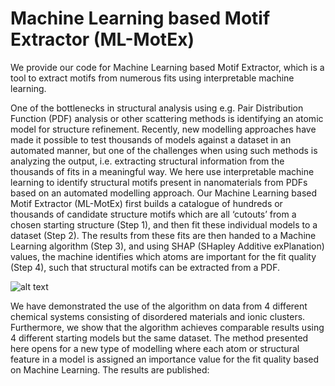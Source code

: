 # Machine Learning based Motif Extractor (ML-MotEx)

We provide our code for Machine Learning based Motif Extractor, which is a tool to extract motifs from numerous fits using interpretable machine learning.


One of the bottlenecks in structural analysis using e.g. Pair Distribution Function (PDF) analysis or other scattering methods is identifying an atomic model for structure refinement. Recently, new modelling approaches have made it possible to test thousands of models against a dataset in an automated manner, but one of the challenges when using such methods is analyzing the output, i.e. extracting structural information from the thousands of fits in a meaningful way. 
We here use interpretable machine learning to identify structural motifs present in nanomaterials from PDFs based on an automated modelling approach. Our Machine Learning based Motif Extractor (ML-MotEx) first builds a catalogue of hundreds or thousands of candidate structure motifs which are all ‘cutouts’ from a chosen starting structure (Step 1), and then fit these individual models to a dataset (Step 2). The results from these fits are then handed to a Machine Learning algorithm (Step 3), and using SHAP (SHapley Additive exPlanation) values, the machine identifies which atoms are important for the fit quality (Step 4), such that structural motifs can be extracted from a PDF.

![alt text](Images/CodeOverview.png "Title")

We have demonstrated the use of the algorithm on data from 4 different chemical systems consisting of disordered materials and ionic clusters. Furthermore, we show that the algorithm achieves comparable results using 4 different starting models but the same dataset. The method presented here opens for a new type of modelling where each atom or structural feature in a model is assigned an importance value for the fit quality based on Machine Learning. 
The results are published:
